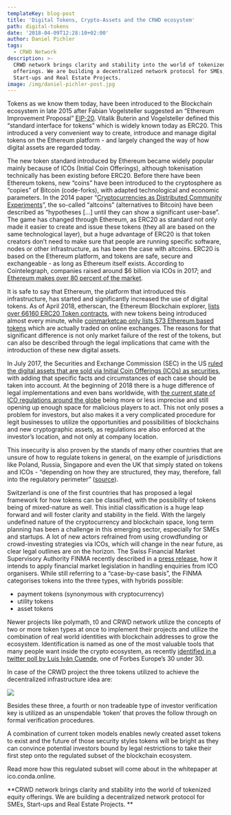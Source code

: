 ```yaml
---
templateKey: blog-post
title: 'Digital Tokens, Crypto-Assets and the CRWD ecosystem'
path: digital-tokens
date: '2018-04-09T12:28:10+02:00'
author: Daniel Pichler
tags:
  - CRWD Network
description: >-
  CRWD network brings clarity and stability into the world of tokenized equity
  offerings. We are building a decentralized network protocol for SMEs,
  Start-ups and Real Estate Projects.
image: /img/daniel-pichler-post.jpg
---
```

Tokens as we know them today, have been introduced to the Blockchain ecosystem in late 2015 after Fabian Vogelsteller suggested an “Ethereum Improvement Proposal” [EIP-20](https://github.com/ethereum/EIPs/blob/master/EIPS/eip-20.md). Vitalik Buterin and Vogelsteller defined this “standard interface for tokens” which is widely known today as ERC20. This introduced a very convenient way to create, introduce and manage digital tokens on the Ethereum platform - and largely changed the way of how digital assets are regarded today. 

The new token standard introduced by Ethereum became widely popular mainly because of ICOs (Initial Coin Offerings), although tokenisation technically has been existing before ERC20. Before there have been Ethereum tokens, new “coins” have been introduced to the cryptosphere as “copies” of Bitcoin (code-forks), with adapted technological and economic parameters. In the 2014 paper “[Cryptocurrencies as Distributed Community Experiments](https://www.academia.edu/9622400/_2014_Cryptocurrencies_as_Distributed_Community_Experiments)”, the so-called “altcoins” (alternatives to Bitcoin) have been described as “hypotheses \[...] until they can show a significant user-base”. The game has changed through Ethereum, as ERC20 as standard not only made it easier to create and issue these tokens (they all are based on the same technological layer),  but a huge advantage of ERC20 is that token creators don’t need to make sure that people are running specific software, nodes or other infrastructure, as has been the case with altcoins. ERC20 is based on the Ethereum platform, and tokens are safe, secure and exchangeable - as long as Ethereum itself exists. According to Cointelegraph, companies raised around $6 billion via ICOs in 2017; and [Ethereum makes over 80 percent of the market](https://cointelegraph.com/news/the-ethereumization-of-wall-street-is-inevitable-expert-take). 

It is safe to say that Ethereum, the platform that introduced this infrastructure, has started and significantly increased the use of digital tokens. As of April 2018, etherscan, the Ethereum Blockchain explorer, [lists over 66160 ERC20 Token contracts](https://etherscan.io/tokens), with new tokens being introduced almost every minute, while [coinmarketcap only lists 573 Ethereum based tokens](https://coinmarketcap.com/tokens/views/all/) which are actually traded on online exchanges. The reasons for that significant difference is not only market failure of the rest of the tokens, but can also be described through the legal implications that came with the introduction of these new digital assets.

In July 2017, the Securities and Exchange Commission (SEC) in the US [ruled the digital assets that are sold via Initial Coin Offerings (ICOs) as securities](http://fortune.com/2017/07/26/sec-icos/), with adding that specific facts and circumstances of each case should be taken into account. At the beginning of 2018 there is a huge difference of legal implementations and even bans worldwide, with [the current state of ICO regulations around the globe](https://btcmanager.com/current-state-of-ico-regulations-across-the-globe/) being more or less imprecise and still opening up enough space for malicious players to act. This not only poses a problem for investors, but also makes it a very complicated procedure for legit businesses to utilize the opportunities and possibilities of blockchains and new cryptographic assets, as regulations are also enforced at the investor’s location, and not only at company location.

This insecurity is also proven by the stands of many other countries that are unsure of how to regulate tokens in general, on the example of jurisdictions like Poland, Russia, Singapore and even the UK that simply stated on tokens and ICOs - “depending on how they are structured, they may, therefore, fall into the regulatory perimeter” ([source](https://www.ft.com/content/57626298-92f7-11e7-bdfa-eda243196c2c)). 

Switzerland is one of the first countries that has proposed a legal framework for how tokens can be classified, with the possibility of tokens being of mixed-nature as well. This initial classification is a huge leap forward and will foster clarity and stability in the field. With the largely undefined nature of the cryptocurrency and blockchain space, long term planning has been a challenge in this emerging sector, especially for SMEs and startups. A lot of new actors refrained from using crowdfunding or crowd-investing strategies via ICOs, which will change in the near future, as clear legal outlines are on the horizon. The Swiss Financial Market Supervisory Authority FINMA recently described in a [press release](https://www.finma.ch/en/news/2018/02/20180216-mm-ico-wegleitung/?pk_campaign=News-Service&pk_kwd=FINMA%20publishes%20ICO%20guidelines), how it intends to apply financial market legislation in handling enquiries from ICO organisers. While still referring to a “case-by-case basis”, the FINMA categorises tokens into the three types, with hybrids possible:

* payment tokens (synonymous with cryptocurrency)
* utility tokens
* asset tokens

Newer projects like polymath, t0 and CRWD network utilize the concepts of two or more token types at once to implement their projects and utilize the combination of real world identities with blockchain addresses to grow the ecosystem. Identification is named as one of the most valuable tools that many people want inside the crypto ecosystem, as recently [identified in a twitter poll by Luis Iván Cuende](https://twitter.com/licuende/status/948677941092904965), one of Forbes Europe’s 30 under 30. 

In case of the CRWD project the three tokens utilized to achieve the decentralized infrastructure idea are: 

![](/img/cryptocurrencies.png)



Besides these three, a fourth or non tradeable type of investor verification key is utilized as an unspendable ‘token’ that proves the follow through on formal verification procedures. 

A combination of current token models enables newly created asset tokens to exist and the future of those security styles tokens will be bright as they can convince potential investors bound by legal restrictions to take their first step onto the regulated subset of the blockchain ecosystem. 

Read more how this regulated subset will come about in the whitepaper at ico.conda.online.

**CRWD network brings clarity and stability into the world of tokenized equity offerings. We are building a decentralized network protocol for SMEs, Start-ups and Real Estate Projects.**
